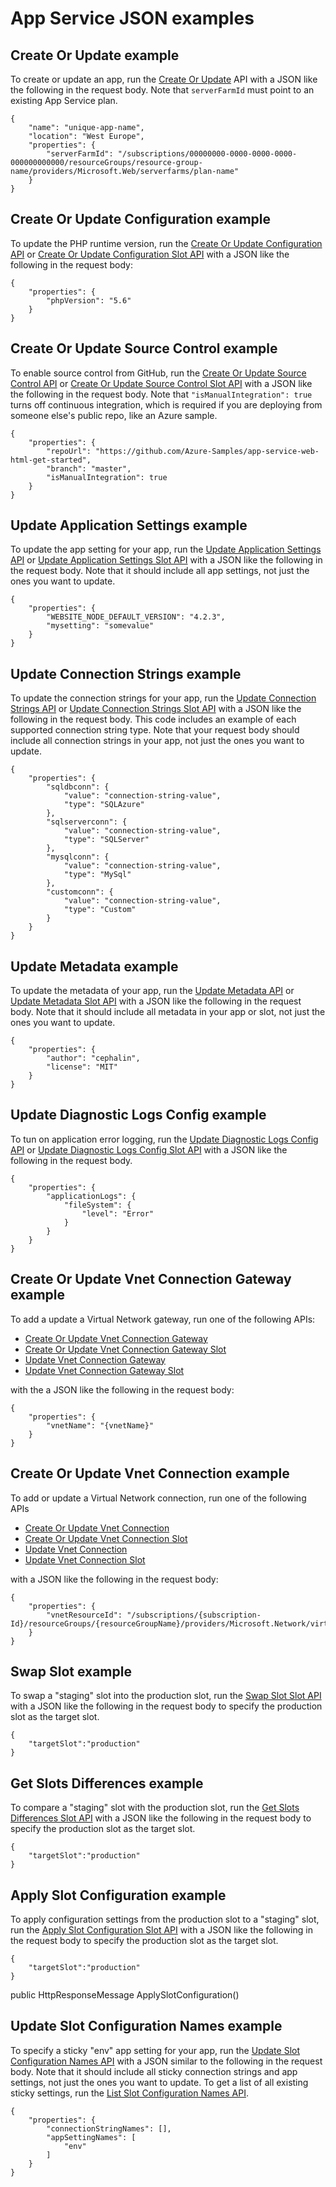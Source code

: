 # App Service JSON examples

<a name="WebApps_CreateOrUpdate"></a>
## Create Or Update example

To create or update an app, run the [Create Or Update](/rest/api/appservice/webapps#WebApps_CreateOrUpdate) API 
with a JSON like the following in the request body. Note that `serverFarmId` must point to an existing App Service plan.

    {
        "name": "unique-app-name",
        "location": "West Europe",
        "properties": {
            "serverFarmId": "/subscriptions/00000000-0000-0000-0000-000000000000/resourceGroups/resource-group-name/providers/Microsoft.Web/serverfarms/plan-name"
        }
    }

<a name="WebApps_CreateOrUpdateConfiguration"></a>
## Create Or Update Configuration example

To update the PHP runtime version, run the [Create Or Update Configuration API](/rest/api/appservice/webapps#WebApps_CreateOrUpdateConfiguration) or [Create Or Update Configuration Slot API](/rest/api/appservice/webapps#WebApps_CreateOrUpdateConfigurationSlot) with a JSON like the following in the request body:

    {
        "properties": {
            "phpVersion": "5.6"
        }
    }

<a name="WebApps_CreateOrUpdateSourceControl"></a>
## Create Or Update Source Control example

To enable source control from GitHub, run the [Create Or Update Source Control API](/rest/api/appservice/webapps#WebApps_CreateOrUpdateSourceControl) or [Create Or Update Source Control Slot API](/rest/api/appservice/webapps#WebApps_CreateOrUpdateSourceControlSlot) with a JSON like the following in the request body.
Note that `"isManualIntegration": true` turns off continuous integration, which is required if you are deploying from someone else's public repo, like an Azure sample.

    {
        "properties": {
            "repoUrl": "https://github.com/Azure-Samples/app-service-web-html-get-started",
            "branch": "master",
            "isManualIntegration": true
        }
    }

<a name="WebApps_UpdateApplicationSettings"></a>
## Update Application Settings example

To update the app setting for your app, run the [Update Application Settings API](/rest/api/appservice/webapps#WebApps_UpdateApplicationSettings) or [Update Application Settings Slot API](/rest/api/appservice/webapps#WebApps_UpdateApplicationSettingsSlot) with a JSON like the following in the request body. 
Note that it should include all app settings, not just the ones you want to update.

    {
        "properties": {
            "WEBSITE_NODE_DEFAULT_VERSION": "4.2.3",
            "mysetting": "somevalue"
        }
    }

<a name="WebApps_UpdateConnectionStrings"></a>
## Update Connection Strings example

To update the connection strings for your app, run the [Update Connection Strings API](/rest/api/appservice/webapps#WebApps_UpdateConnectionStrings) or [Update Connection Strings Slot API](/rest/api/appservice/webapps#WebApps_UpdateConnectionStringsSlot) with a JSON like the following in the request body. 
This code includes an example of each supported connection string type. Note that your request body should include all connection strings in your app, not just the ones you want to update.

    {
        "properties": {
            "sqldbconn": {
                "value": "connection-string-value",
                "type": "SQLAzure"
            },
            "sqlserverconn": {
                "value": "connection-string-value",
                "type": "SQLServer"
            },
            "mysqlconn": {
                "value": "connection-string-value",
                "type": "MySql"
            },
            "customconn": {
                "value": "connection-string-value",
                "type": "Custom"
            }
        }
    }

<a name="WebApps_UpdateMetadata"></a>
## Update Metadata example

To update the metadata of your app, run the [Update Metadata API](/rest/api/appservice/webapps#WebApps_UpdateMetadata) or [Update Metadata Slot API](/rest/api/appservice/webapps#WebApps_UpdateMetadataSlot) with a JSON like the following in the request body. 
Note that it should include all metadata in your app or slot, not just the ones you want to update.

    {
        "properties": {
            "author": "cephalin",
            "license": "MIT"
        }
    }

<a name="WebApps_UpdateDiagnosticLogsConfig"></a>
## Update Diagnostic Logs Config example

To tun on application error logging, run the [Update Diagnostic Logs Config API](/rest/api/appservice/webapps#WebApps_UpdateDiagnosticLogsConfig) or [Update Diagnostic Logs Config Slot API](/rest/api/appservice/webapps#WebApps_UpdateDiagnosticLogsConfigSlot) with a JSON like the following in the request body.

    {
        "properties": {
            "applicationLogs": {
                "fileSystem": {
                    "level": "Error"
                }
            }
        }
    }

<a name="WebApps_CreateOrUpdateVnetConnectionGateway"></a>
## Create Or Update Vnet Connection Gateway example

To add a update a Virtual Network gateway, run one of the following APIs: 

- [Create Or Update Vnet Connection Gateway](/rest/api/appservice/webapps#WebApps_CreateOrUpdateVnetConnectionGateway) 
- [Create Or Update Vnet Connection Gateway Slot](/rest/api/appservice/webapps#WebApps_CreateOrUpdateVnetConnectionGatewaySlot) 
- [Update Vnet Connection Gateway](/rest/api/appservice/webapps#WebApps_UpdateVnetConnectionGateway)
- [Update Vnet Connection Gateway Slot](/rest/api/appservice/webapps#WebApps_UpdateVnetConnectionGatewaySlot)

with the a JSON like the following in the request body:

    {
        "properties": {
            "vnetName": "{vnetName}"
        }
    }

<a name="WebApps_CreateOrUpdateVnetConnection"></a>
## Create Or Update Vnet Connection example

To add or update a Virtual Network connection, run one of the following APIs 

- [Create Or Update Vnet Connection](/rest/api/appservice/webapps#WebApps_CreateOrUpdateVnetConnection)
- [Create Or Update Vnet Connection Slot](/rest/api/appservice/webapps#WebApps_CreateOrUpdateVnetConnectionSlot) 
- [Update Vnet Connection](/rest/api/appservice/webapps#WebApps_UpdateVnetConnection)
- [Update Vnet Connection Slot](/rest/api/appservice/webapps#WebApps_UpdateVnetConnectionSlot)

with a JSON like the following in the request body:

    {
        "properties": {
            "vnetResourceId": "/subscriptions/{subscription-Id}/resourceGroups/{resourceGroupName}/providers/Microsoft.Network/virtualNetworks/{vnetName}"
        }
    }

<a name="WebApps_SwapSlotSlot"></a>
## Swap Slot example

To swap a "staging" slot into the production slot, run the [Swap Slot Slot API](/rest/api/appservice/webapps#WebApps_SwapSlotSlot) with a JSON like the following in the request body to specify the production slot as the target slot.

    {
        "targetSlot":"production"
    }

<a name="WebApps_GetSlotsDifferencesSlot"></a>
## Get Slots Differences example

To compare a "staging" slot with the production slot, run the [Get Slots Differences Slot API](/rest/api/appservice/webapps#WebApps_GetSlotsDifferencesSlot) with a JSON like the following in the request body to specify the production slot as the target slot.

    {
        "targetSlot":"production"
    }

<a name="WebApps_ApplySlotConfigurationSlot"></a>
## Apply Slot Configuration example

To apply configuration settings from the production slot to a "staging" slot, run the [Apply Slot Configuration Slot API](/rest/api/appservice/webapps#WebApps_ApplySlotConfigurationSlot) with a JSON like the following in the request body to specify the production slot as the target slot.

    {
        "targetSlot":"production"
    }
</code>
</example>
        public HttpResponseMessage ApplySlotConfiguration()

<a name="WebApps_UpdateSlotConfigurationNames"></a>
## Update Slot Configuration Names example

To specify a sticky "env" app setting for your app, run the [Update Slot Configuration Names API](/rest/api/appservice/webapps#WebApps_UpdateSlotConfigurationNames) with a JSON similar to the following in the request body. 
Note that it should include all sticky connection strings and app settings, not just the ones you want to update. To get a list of all existing sticky settings, run the [List Slot Configuration Names API](/rest/api/appservice/webapps#WebApps_ListSlotConfigurationNames).

    {
        "properties": {
            "connectionStringNames": [],
            "appSettingNames": [
                "env"
            ]
        }
    }

